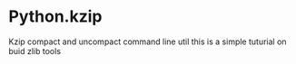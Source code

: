 # Python.kzip
Kzip compact and uncompact command line util
this is a simple tuturial on buid zlib tools
